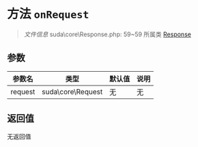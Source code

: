 # 方法 `onRequest`

> *文件信息* suda\core\Response.php: 59~59
> 所属类 [Response](../Response.md)




## 参数


| 参数名 | 类型 | 默认值 | 说明 |
|--------|-----|-------|-------|
| request |  suda\core\Request | 无 | 无 |



## 返回值

无返回值
